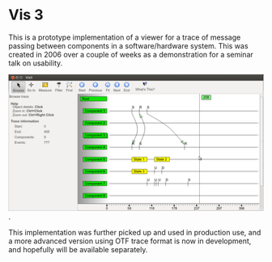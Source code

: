 
Vis 3
=====

This is a prototype implementation of a viewer for a trace of message passing
between components in a software/hardware system. This was created in 2006 
over a couple of weeks as a demonstration for a seminar talk on usability.

![Screenshot](vis3-screenshot1.png).

This implementation was further picked up and used in production use,
and a more advanced version using OTF trace format is now in development,
and hopefully will be available separately.
